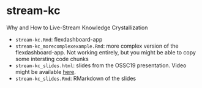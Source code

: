 # stream-kc
Why and How to Live-Stream Knowledge Crystallization

* `stream-kc.Rmd`: flexdashboard-app
* `stream-kc_morecomplexexample.Rmd`: more complex version of the flexdashboard-app. Not working entirely, but you might be able to copy some intersting code chunks
* `stream-kc_slides.html`: slides from the OSSC19 presentation. Video might be available [here](https://www.mzes.uni-mannheim.de/openscience/).
* `stream-kc_slides.Rmd`: RMarkdown of the slides